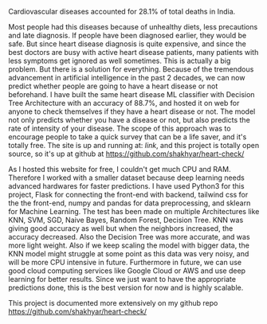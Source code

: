Cardiovascular diseases accounted for 28.1% of total deaths in India. 



Most people had this diseases because of unhealthy diets, less precautions and late diagnosis. 
If people have been diagnosed earlier, they would be safe. But since heart disease diagnosis is 
quite expensive, and since the best doctors are busy with active heart disease patients, many patients with less symptoms get
ignored as well sometimes. This is actually a big problem. But there is a solution for everything. 
Because of the tremendous  advancement in artificial intelligence in the past 2 decades, we can now 
predict whether people are going to have a heart disease or not beforehand. I have built the same heart disease ML classifier with Decision Tree Architecture with an accuracy of 88.7%, and hosted it on web for anyone to check themselves if they 
have a heart disease or not. The model not only predicts whether you have a disease or not, but also predicts the rate of intensity of your disease. The scope of this approach was to encourage people to take a quick survey that can be a life saver, and it's totally free. The site is up and running at: *link*, and this project is totally open source, so it's up at github at https://github.com/shakhyar/heart-check/


As I hosted this website for free, I couldn't get much CPU and RAM. Therefore I worked with a smaller dataset because deep learning needs advanced hardwares for faster predictions. 
I have used Python3 for this project, Flask for connecting the front-end with backend, tailwind css for the the front-end, numpy and pandas for data preprocessing, and sklearn for Machine Learning. 
The test has been made on multiple Architectures like KNN, SVM, SGD, Naive Bayes, Random Forest, Decision Tree. KNN was giving good accuracy as well but when the neighbors increased, the accuracy decreased. Also the  Decision Tree was more accurate, and was more light weight. 
Also if we keep scaling the model with bigger data, the KNN model might struggle at some point as this data was very noisy, and will be more CPU intensive in future. 
Furthermore in future, we can use good cloud computing services like Google Cloud or AWS and use deep learning for better results. Since we just want to have the appropriate predictions done, this is the best version for now and is highly scalable. 


This project is documented more extensively on my github repo https://github.com/shakhyar/heart-check/
